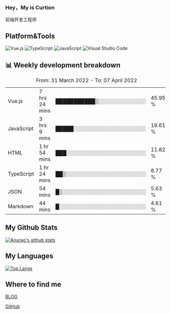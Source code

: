### Hey，My is Curtion
前端开发工程师
## Platform&Tools

![Vue.js](https://img.shields.io/badge/-Vue.js-4FC08D?style=flat-square&logo=Vue.js&logoColor=white)
![TypeScript](https://img.shields.io/badge/-TypeScript-007ACC?style=flat-square&logo=typescript&logoColor=white)
![JavaScript](https://img.shields.io/badge/-JavaScript-F7DF1E?style=flat-square&logo=javascript&logoColor=black)
![Visual Studio Code](https://img.shields.io/badge/-VSCode-007ACC?style=flat-square&logo=Visual-Studio-Code&logoColor=white)

## 📊 Weekly development breakdown

<!--START_SECTION:waka-->

<table><caption>From: 31 March 2022 - To: 07 April 2022</caption><tr><td>Vue.js</td><td>7 hrs 24 mins</td><td>███████████▒░░░░░░░░░░░░░</td><td>45.95 %</td></tr><tr><td>JavaScript</td><td>3 hrs 9 mins</td><td>█████░░░░░░░░░░░░░░░░░░░░</td><td>19.61 %</td></tr><tr><td>HTML</td><td>1 hr 54 mins</td><td>███░░░░░░░░░░░░░░░░░░░░░░</td><td>11.82 %</td></tr><tr><td>TypeScript</td><td>1 hr 24 mins</td><td>██▒░░░░░░░░░░░░░░░░░░░░░░</td><td>8.77 %</td></tr><tr><td>JSON</td><td>54 mins</td><td>█▒░░░░░░░░░░░░░░░░░░░░░░░</td><td>5.63 %</td></tr><tr><td>Markdown</td><td>44 mins</td><td>█░░░░░░░░░░░░░░░░░░░░░░░░</td><td>4.61 %</td></tr></table>

<!--END_SECTION:waka-->

## My Github Stats

[![Anurag's github stats](https://github-readme-stats.vercel.app/api?username=curtion&count_private=true&show_icons=true&theme=onedark)](https://github.com/anuraghazra/github-readme-stats)

## My Languages

[![Top Langs](https://github-readme-stats.vercel.app/api/top-langs/?username=curtion&layout=compact)](https://github.com/anuraghazra/github-readme-stats)

## Where to find me

[BLOG](https://blog.3gxk.net)

[GitHub](https://github.com/Curtion)
